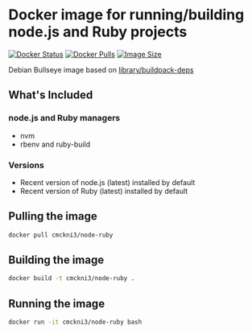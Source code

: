 # Docker image for running/building node.js and Ruby projects

[![Docker Status](https://img.shields.io/badge/docker-ready-blue.svg)](https://hub.docker.com/r/cmckni3/node-ruby)
[![Docker Pulls](https://img.shields.io/docker/pulls/cmckni3/node-ruby?label=Docker%20Hub%20Image%20Pulls)](https://hub.docker.com/r/cmckni3/node-ruby)
[![Image Size](https://img.shields.io/docker/image-size/cmckni3/node-ruby/latest)](https://hub.docker.com/r/cmckni3/node-ruby)

Debian Bullseye image based on [library/buildpack-deps](https://github.com/docker-library/buildpack-deps)

## What's Included

### node.js and Ruby managers

* nvm
* rbenv and ruby-build

### Versions

* Recent version of node.js (latest) installed by default
* Recent version of Ruby (latest) installed by default

## Pulling the image

```sh
docker pull cmckni3/node-ruby
```

## Building the image

```sh
docker build -t cmckni3/node-ruby .
```

## Running the image

```sh
docker run -it cmckni3/node-ruby bash
```
